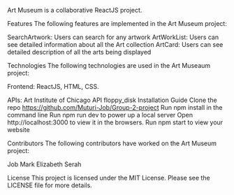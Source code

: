 Art Museum  is a collaborative ReactJS project.


Features
The following features are implemented in the Art Museum  project:

SearchArtwork: Users can search for any artwork
ArtWorkList: Users can see detailed information about all the Art collection
ArtCard: Users can see detailed description of all the arts being displayed 

Technologies
The following technologies are used in the Art Museaum project:

Frontend: ReactJS, HTML, CSS.

APIs:  Art Institute of Chicago API
floppy_disk Installation Guide
Clone the repo https://github.com/Muturi-Job/Group-2-project
Run npm install in the command line
Run npm run dev to power up a local server
Open http://localhost:3000 to view it in the browsers.
Run npm start to view your website


Contributors
The following contributors have worked on the Art Museum project:

Job
Mark
Elizabeth
Serah

License
This project is licensed under the MIT License. Please see the LICENSE file for more details.
